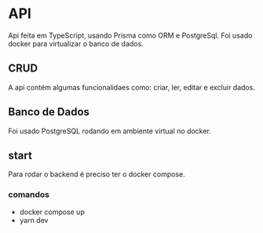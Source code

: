 # API
Api feita em TypeScript, usando Prisma como ORM e PostgreSql. Foi usado docker para virtualizar o banco de dados.

## CRUD
A api contém algumas funcionalidaes como: criar, ler, editar e excluir dados.

## Banco de Dados
Foi usado PostgreSQL rodando em ambiente virtual no docker.

## start
Para rodar o backend é preciso ter o docker compose.
### comandos
- docker compose up
- yarn dev
